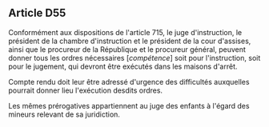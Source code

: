 Article D55
----
Conformément aux dispositions de l'article 715, le juge d'instruction, le
président de la chambre d'instruction et le président de la cour d'assises,
ainsi que le procureur de la République et le procureur général, peuvent donner
tous les ordres nécessaires [*compétence*] soit pour l'instruction, soit pour le
jugement, qui devront être exécutés dans les maisons d'arrêt.

Compte rendu doit leur être adressé d'urgence des difficultés auxquelles
pourrait donner lieu l'exécution desdits ordres.

Les mêmes prérogatives appartiennent au juge des enfants à l'égard des mineurs
relevant de sa juridiction.

